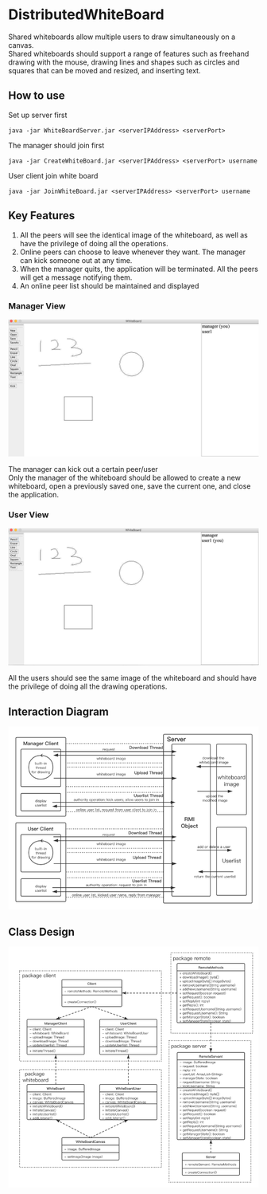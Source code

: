 # DistributedWhiteBoard
Shared whiteboards allow multiple users to draw simultaneously on a canvas.  
Shared whiteboards should support a range of features such as freehand drawing with the mouse, drawing lines and shapes such as circles and squares that can be moved and resized, and inserting text. 
## How to use
Set up server first  
```
java -jar WhiteBoardServer.jar <serverIPAddress> <serverPort>
```
The manager should join first  
```
java -jar CreateWhiteBoard.jar <serverIPAddress> <serverPort> username
```
User client join white board
```
java -jar JoinWhiteBoard.jar <serverIPAddress> <serverPort> username
```
## Key Features
1. All the peers will see the identical image of the whiteboard, as well as have the privilege of doing all the operations.  
2. Online peers can choose to leave whenever they want. The manager can kick someone out at any time.  
3. When the manager quits, the application will be terminated. All the peers will get a message notifying them.  
4. An online peer list should be maintained and displayed  
### Manager View
![image](https://github.com/misstek/DistributedWhiteBoard/blob/master/Img/manager%20view.png)
  
The manager can kick out a certain peer/user  
Only the manager of the whiteboard should be allowed to create a new whiteboard, open a previously saved one, save the current one, and close the application.  
### User View
![image](https://github.com/misstek/DistributedWhiteBoard/blob/master/Img/user%20view.png)
  
All the users should see the same image of the whiteboard and should have the privilege of doing all the drawing operations.  


## Interaction Diagram
![image](https://github.com/misstek/DistributedWhiteBoard/blob/master/Img/Interaction.png)  
## Class Design
![image](https://github.com/misstek/DistributedWhiteBoard/blob/master/Img/Class%20Design.png)
